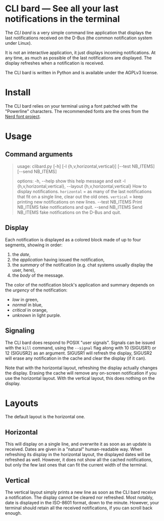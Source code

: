 CLI bard — See all your last notifications in the terminal
==========================================================

The *CLI bard* is a very simple command line application that displays the last
notifications received on the D-Bus (the common notification system under Linux).

It is not an interactive application, it just displays incoming notifications.
At any time, as much as possible of the last notifications are displayed.
The display refreshes when a notification is received.

The CLI bard is written in Python and is available under the AGPLv3 license.


Install
=======

The CLI bard relies on your terminal using a font patched with the "Powerline"
characters. The recommended fonts are the ones from the
[Nerd font project](https://www.nerdfonts.com/).


Usage
=====

Command arguments
-----------------

> usage: clibard.py [-h] [-l {h,v,horizontal,vertical}] [--test NB_ITEMS]
>                   [--send NB_ITEMS]
>
> options:
>   -h, --help            show this help message and exit
>   -l {h,v,horizontal,vertical}, --layout {h,v,horizontal,vertical}
>                         How to display notifications. `horizontal` = as many of
>                         the last notifications that fit on a single line, clear
>                         out the old ones. `vertical` = keep printing new
>                         notifications on new lines.
>   --test NB_ITEMS       Print NB_ITEMS fake notifications and quit.
>   --send NB_ITEMS       Send NB_ITEMS fake notifications on the D-Bus and quit.


Display
-------

Each notification is displayed as a colored block made of up to four segments,
showing in order:
1. the *date*,
2. the *application* having issued the notification,
3. the *summary* of the notification (e.g. chat systems usually display the user, here),
4. the *body* of the message.

The color of the notification block's application and summary depends
on the *urgency* of the notification:
- *low* in green,
- *normal* in blue,
- *critical* in orange,
- *unknown* in light purple.


Signaling
---------

The CLI bard does respond to POSIX "user signals".
Signals can be issued with the `kill` command, using the `--signal` flag along
with 10 (SIGUSR1) or 12 (SIGUSR2) as an argument.
SIGUSR1 will refresh the display, SIGUSR2 will erase any notification in the
cache and clear the display (if it can).

Note that with the horizontal layout, refreshing the display actually changes
the display. Erasing the cache will remove any on-screen notification
if you use the horizontal layout.
With the vertical layout, this does nothing on the display.


Layouts
=======

The default layout is the horizontal one.

Horizontal
----------

This will display on a single line, and overwrite it as soon as an update is
received.
Dates are given in a "natural" human-readable way.
When refreshing its display in the horizontal layout, the displayed dates will
be refreshed as well.
However, it does not show all the cached notifications, but only the few last
ones that can fit the current width of the terminal.


Vertical
--------

The vertical layout simply prints a new line as soon as the CLI bard receive
a notification. The display cannot be cleared nor refreshed.
Most notably, date is displayed in the ISO-8601 format, down to the minute.
However, your terminal should retain all the received notifications,
if you can scroll back enough.

